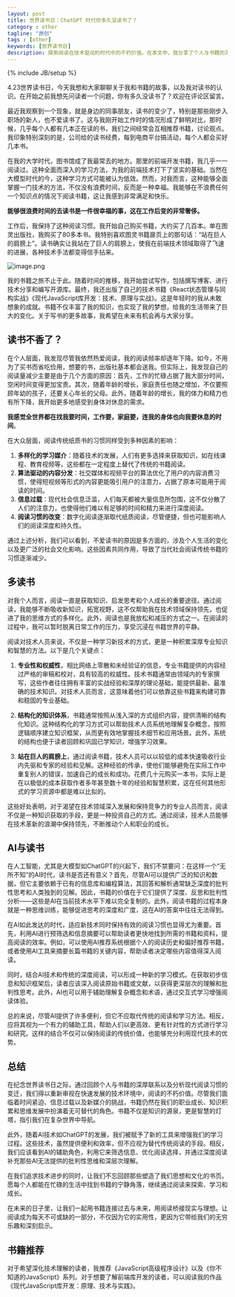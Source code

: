 ```yaml
---
layout: post
title: 世界读书日：ChatGPT 时代你多久没读书了？
category : other
tagline: "原创"
tags : [other]
keywords: [世界读书日]
description: 探索阅读在技术驱动的时代中的不朽价值。在本文中，我分享了个人与书籍的深刻联系，并讨论了如何结合AI技术优化我们的阅读习惯。
---
```


{% include JB/setup %}

4.23世界读书日，今天我想和大家聊聊关于我和书籍的故事，以及我对读书的认识。在开始之前我想先问读者一个问题，你有多久没读书了？欢迎在评论区留言。

最近我观察到一个现象，就是身边的同事朋友，读书的变少了，特别是那些刚步入职场的新人，也不爱读书了。这与我刚开始工作时的情况形成了鲜明对比，那时候，几乎每个人都有几本正在读的书，我们之间经常会互相推荐书籍，讨论观点。我印象特别深刻的是，公司给的读书经费，每到电商平台搞活动，每个人都会买好几本书。

在我的大学时代，图书馆成了我最常去的地方。那里的前端开发书籍，我几乎一一阅读过。这种全面而深入的学习方法，为我的前端技术打下了坚实的基础。当然在大模型时代的今，这种学习方式可能被认为低效。然而，对我而言，这种能够全面掌握一门技术的方法，不仅没有浪费时间，反而是一种幸福。我能够在不浪费任何一个知识点的情况下阅读书籍，这让我感到非常满足和快乐。

**能够很浪费时间的去读书是一件很幸福的事，这在工作后变的非常奢侈。**

工作后，我保持了这种阅读习惯。我开始自己购买书籍，大约买了几百本。单在图灵出版社，我购买了80多本书。我特别喜欢图灵书籍扉页上的那句话：“站在巨人的肩膀上”。读书确实让我站在了巨人的肩膀上，使我在前端技术领域取得了飞速的进展，各种技术手法都变得信手拈来。

![image.png]({{BLOG_IMG}}630.png)

我的书籍之旅不止于此。随着时间的推移，我开始尝试写作，包括撰写博客、进行技术分享和编写开源库。最终，我还出版了自己的技术书籍《React状态管理与同构实战》《现代JavaScript库开发：技术、原理与实战》。这是年轻时的我从未敢想象的成就。书籍不仅丰富了我的知识，也实现了我的梦想，给我的生活带来了巨大的变化。关于写书的更多故事，我希望在未来有机会再与大家分享。

## 读书不香了？
在个人层面，我发现尽管我依然热爱阅读，我的阅读频率却逐年下降。如今，不用为了买书而省吃俭用，想要的书，出版社基本都会送我。但实际上，我发现自己的阅读量减少主要是由于几个方面的原因：首先，工作的忙碌占据了我大部分时间，空闲时间变得更加宝贵。其次，随着年龄的增长，家庭责任也随之增加，不仅要照顾年幼的孩子，还要关心年长的父母。此外，随着年龄的增长，我的体力和精力也有所下降，我开始更多地感受到身体对休息的需求。

**我感觉全世界都在找我要时间，工作要，家庭要，连我的身体也向我要休息的时间**。

在大众层面，阅读传统纸质书的习惯同样受到多种因素的影响：

1.  **多样化的学习媒介**：随着技术的发展，人们有更多选择来获取知识，如在线课程、教育视频等，这些都在一定程度上替代了传统的书籍阅读。
2.  **算法驱动的内容分发**：社交媒体和视频平台的算法优化了用户的内容消费习惯，使得短视频等形式的内容更能吸引用户的注意力，占据了原本可能用于阅读的时间。
3.  **信息过载**：现代社会信息泛滥，人们每天都被大量信息所包围，这不仅分散了人们的注意力，也使得他们难以有足够的时间和精力来进行深度阅读。
4.  **阅读习惯的改变**：数字化阅读逐渐取代纸质阅读，尽管便捷，但也可能影响人们的阅读深度和持久性。

通过上述分析，我们可以看到，不爱读书的原因是多方面的，涉及个人生活的变化以及更广泛的社会文化影响。这些因素共同作用，导致了当代社会阅读传统书籍的习惯逐渐减少。

## 多读书
对我个人而言，阅读一直是获取知识、启发思考和个人成长的重要途径。通过阅读，我能够不断吸收新知识，拓宽视野，这不仅帮助我在技术领域保持领先，也促进了我的思维方式的多样化。此外，阅读也是我放松和减压的方式之一。在阅读的过程中，我可以暂时脱离日常工作的压力，享受沉浸在书籍世界的平静。

阅读对技术人员来说，不仅是一种学习新技术的方式，更是一种积累深厚专业知识和智慧的方法。以下是几个关键点：

1.  **专业性和权威性**，相比网络上零散和未经验证的信息，专业书籍提供的内容经过严格的审稿和校对，具有较高的权威性。技术书籍通常由领域内的专家撰写，这些作者往往拥有丰富的实战经验和深厚的理论基础，能提供最新、最准确的技术知识。对技术人员而言，这意味着他们可以依靠这些书籍来构建可靠和稳固的专业基础。

2.  **结构化的知识体系**，书籍通常按照从浅入深的方式组织内容，提供清晰的结构化知识。这种结构化的学习方式可以帮助技术人员系统地理解复杂概念，按照逻辑顺序建立知识框架，从而更有效地掌握技术细节和应用场景。此外，系统的结构也便于读者回顾和巩固已学知识，增强学习效果。

3.  **站在巨人的肩膀上**，通过阅读书籍，技术人员可以以较低的成本快速吸收行业内先驱和专家的经验和见解。这种经验的传承，使他们能够避免在实际工作中重复别人的错误，加速自己的成长和成功。花费几十元购买一本书，实际上是在以极低的成本获取作者多年甚至数十年的经验和智慧积累，这在任何其他形式的学习资源中都是难以比拟的。

这些好处表明，对于渴望在技术领域深入发展和保持竞争力的专业人员而言，阅读不仅是一种知识获取的手段，更是一种投资自己的方式。通过阅读，技术人员能够在技术革新的浪潮中保持领先，不断推动个人和职业的成长。

## AI与读书
在人工智能，尤其是大模型如ChatGPT的兴起下，我们不禁要问：在这样一个“无所不知”的AI时代，读书是否还有意义？首先，尽管AI可以提供广泛的知识和数据，但它主要依赖于已有的信息库和编程算法，其回答和解析通常缺乏深度的批判性思考和人类独到的见解。因此，书籍的价值在于它们提供了深度、反思和批判性分析——这些是AI在当前技术水平下难以完全复制的。此外，阅读书籍的过程本身就是一种思维训练，能够促进思考的深度和广度，这在AI的答案中往往无法得到。

在AI如此发达的时代，适应新技术同时保持有效的阅读习惯也显得尤为重要。首先，利用AI进行预筛选和信息摘要可以帮助读者更快地找到所需的书籍和资料，提高阅读的效率。例如，可以使用AI推荐系统根据个人的阅读历史和偏好推荐书籍，或者使用AI工具来摘要长篇书籍的关键内容，帮助读者决定哪些内容值得深入阅读。

同时，结合AI技术和传统的深度阅读，可以形成一种新的学习模式。在获取初步信息和知识框架后，读者应该深入阅读原始书籍或文献，以获得更深层次的理解和批判性思考。此外，AI也可以用于辅助理解复杂概念和术语，通过交互式学习增强阅读体验。

总的来说，尽管AI提供了许多便利，但它不应取代传统的阅读和学习方法。相反，应将其视为一个有力的辅助工具，帮助人们以更高效、更有针对性的方式进行学习和研究。这样的结合不仅可以保持阅读的传统价值，也能够充分利用现代技术的优势。

## 总结
在纪念世界读书日之际，通过回顾个人与书籍的深厚联系以及分析现代阅读习惯的变迁，我们得以重新审视在快速发展的技术环境中，阅读的不朽价值。尽管我们面临着时间紧迫、信息过载以及新媒介的挑战，书籍仍然在我们的职业成长、知识积累和思维发展中扮演着无可替代的角色。书籍不仅是知识的源泉，更是智慧的灯塔，指引我们在复杂世界中导航。

此外，随着AI技术如ChatGPT的发展，我们被赋予了新的工具来增强我们的学习过程。这些技术，虽然提供便利和效率，但不应视为替代传统阅读的手段。相反，我们应该看到AI的辅助角色，利用它来筛选信息、优化阅读选择，并通过深度阅读补充那些AI无法提供的批判性思维和深层次理解。

在我们追求技术进步的同时，让我们不忘回顾那些塑造了我们思想和文化的书页。愿每个人都能在忙碌的生活中找到书籍的宁静角落，继续通过阅读来探索、学习和成长。

在未来的日子里，让我们一起用书籍连接过去与未来，用阅读桥接现实与理想。让阅读成为每天不可或缺的一部分，不仅因为它的实用性，更因为它带给我们的无穷乐趣和深刻启示。

## 书籍推荐
对于希望深化技术理解的读者，我推荐《JavaScript高级程序设计》以及《你不知道的JavaScript》系列。对于想要了解前端库开发的读者，可以阅读我的作品《现代JavaScript库开发：原理、技术与实践》。